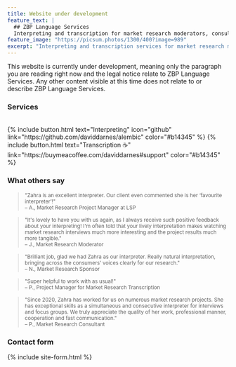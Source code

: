 ```yaml
---
title: Website under development
feature_text: |
  ## ZBP Language Services
  Interpreting and transcription for market research moderators, consultants, agencies and LSPs
feature_image: "https://picsum.photos/1300/400?image=989"
excerpt: "Interpreting and transcription services for market research moderators, consultants, agencies and LSPs."
---
```


This website is currently under development, meaning only the paragraph you are reading right now and the legal notice relate to ZBP Language Services. Any other content visible at this time does not relate to or describe ZBP Language Services.<br>

### Services
<br>
{% include button.html text="Interpreting" icon="github" link="https://github.com/daviddarnes/alembic" color="#b14345" %} {% include button.html text="Transcription ☕️" link="https://buymeacoffee.com/daviddarnes#support" color="#b14345" %}<br>

### What others say<br>

><small>"Zahra is an excellent interpreter. Our client even commented she is her ‘favourite interpreter’!"<br>
– A., Market Research Project Manager at LSP</small>

><small>"It's lovely to have you with us again, as I always receive such positive feedback about your interpreting! I'm often told that your lively interpretation makes watching market research interviews much more interesting and the project results much more tangible."<br>
– J., Market Research Moderator</small>

><small>"Brilliant job, glad we had Zahra as our interpreter. Really natural interpretation, bringing across the consumers' voices clearly for our research."<br>
– N., Market Research Sponsor</small>

><small>"Super helpful to work with as usual!"<br>
– P., Project Manager for Market Research Transcription</small>

><small>"Since 2020, Zahra has worked for us on numerous market research projects. She has exceptional skills as a simultaneous and consecutive interpreter for interviews and focus groups. We truly appreciate the quality of her work, professional manner, cooperation and fast communication."<br>
– P., Market Research Consultant</small><br>

### Contact form<br>

{% include site-form.html %}
